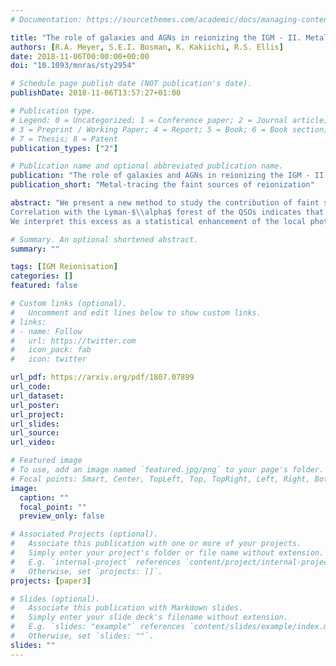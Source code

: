 ```yaml
---
# Documentation: https://sourcethemes.com/academic/docs/managing-content/

title: "The role of galaxies and AGNs in reionizing the IGM - II. Metal-tracing the faint sources of reionization at 5 ≲ z ≲ 6"
authors: [R.A. Meyer, S.E.I. Bosman, K. Kakiichi, R.S. Ellis]
date: 2018-11-06T00:00:00+00:00
doi: "10.1093/mnras/sty2954"

# Schedule page publish date (NOT publication's date).
publishDate: 2018-11-06T13:57:27+01:00

# Publication type.
# Legend: 0 = Uncategorized; 1 = Conference paper; 2 = Journal article;
# 3 = Preprint / Working Paper; 4 = Report; 5 = Book; 6 = Book section;
# 7 = Thesis; 8 = Patent
publication_types: ["2"]

# Publication name and optional abbreviated publication name.
publication: "The role of galaxies and AGNs in reionizing the IGM - II. Metal-tracing the faint sources of reionization at 5 ≲ z ≲ 6"
publication_short: "Metal-tracing the faint sources of reionization"

abstract: "We present a new method to study the contribution of faint sources to the UV background using the 1D correlation of metal absorbers with the intergalactic medium (IGM) transmission in a Quasi Stellar Object (QSO) sightline. We take advantage of a sample of $25$ high signal-to-noise ratio QSO spectra to retrieve $150$ triply-ionised carbon (CIV) absorbers at $4.5\\lesssim z\\lesssim 6.2$, of which $37$ systems whose expected H{~\\small I} absorption lie in the Lyman-$\\alpha$ forest. We derive improved constraints on the cosmic density of at $4.3< z < 6.2$ and infer from abundance-matching that CIV absorbers trace $M_{\\text{UV}}\\lesssim -16$ galaxies. 
Correlation with the Lyman-$\\alpha$ forest of the QSOs indicates that these objects are surrounded by a highly opaque region at $r\\lesssim 5 $ cMpc/h followed by an excess of transmission at $r\\gtrsim 10$ cMpc/h detected at $2.7\\sigma$. This is in contrast to equivalent measurements at lower redshifts where only the opaque trough is detected.
We interpret this excess as a statistical enhancement of the local photoionisation rate due to clustered faint galaxies around the CIV sabsorbers. Using the analytical framework described in Paper I of this series, we derive a constraint on the average product of the escape fraction and the Lyman continuum photon production efficiency of the galaxy population clustered around the CIV absorbers, $\\log \\langle f\\_{\\text{esc}}\\xi\\_{\\text{ion}}\\rangle /[{\\rm erg^{-1}~Hz}] =  25.01^{+0.30}\\_{-0.19}$. This implies that faint galaxies beyond the reach of current facilities may have harder radiation fields and/or larger escape fractions than currently detected objects at the end of the reionisation epoch."

# Summary. An optional shortened abstract.
summary: ""

tags: [IGM Reionisation]
categories: []
featured: false

# Custom links (optional).
#   Uncomment and edit lines below to show custom links.
# links:
# - name: Follow
#   url: https://twitter.com
#   icon_pack: fab
#   icon: twitter

url_pdf: https://arxiv.org/pdf/1807.07899
url_code:
url_dataset:
url_poster:
url_project:
url_slides:
url_source:
url_video:

# Featured image
# To use, add an image named `featured.jpg/png` to your page's folder. 
# Focal points: Smart, Center, TopLeft, Top, TopRight, Left, Right, BottomLeft, Bottom, BottomRight.
image:
  caption: ""
  focal_point: ""
  preview_only: false

# Associated Projects (optional).
#   Associate this publication with one or more of your projects.
#   Simply enter your project's folder or file name without extension.
#   E.g. `internal-project` references `content/project/internal-project/index.md`.
#   Otherwise, set `projects: []`.
projects: [paper3]

# Slides (optional).
#   Associate this publication with Markdown slides.
#   Simply enter your slide deck's filename without extension.
#   E.g. `slides: "example"` references `content/slides/example/index.md`.
#   Otherwise, set `slides: ""`.
slides: ""
---
```

